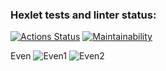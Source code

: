### Hexlet tests and linter status:
[![Actions Status](https://github.com/Matiika/java-project-61/actions/workflows/hexlet-check.yml/badge.svg)](https://github.com/Matiika/java-project-61/actions)
[![Maintainability](https://api.codeclimate.com/v1/badges/99809f3d8b1a7206d565/maintainability)](https://codeclimate.com/github/Matiika/java-project-61/maintainability)

Even 
![Even1](https://github.com/Matiika/java-project-61/assets/45766685/317d0241-b136-49dd-a77c-af41c6eb06d7)
![Even2](https://github.com/Matiika/java-project-61/assets/45766685/35ce4691-8af6-4c32-ad39-e39a0adbbe12)
